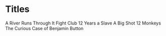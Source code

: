 # Titles

A River Runs Through It 
Fight Club
12 Years a Slave
A Big Shot
12 Monkeys
The Curious Case of Benjamin Button
